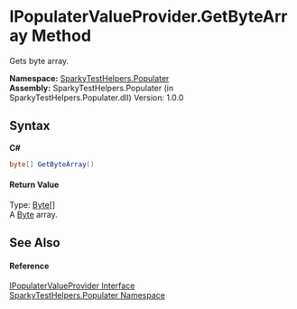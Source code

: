 # IPopulaterValueProvider.GetByteArray Method 
 

Gets byte array.

**Namespace:**&nbsp;<a href="N_SparkyTestHelpers_Populater">SparkyTestHelpers.Populater</a><br />**Assembly:**&nbsp;SparkyTestHelpers.Populater (in SparkyTestHelpers.Populater.dll) Version: 1.0.0

## Syntax

**C#**<br />
``` C#
byte[] GetByteArray()
```


#### Return Value
Type: <a href="http://msdn2.microsoft.com/en-us/library/yyb1w04y" target="_blank">Byte</a>[]<br />A <a href="http://msdn2.microsoft.com/en-us/library/yyb1w04y" target="_blank">Byte</a> array.

## See Also


#### Reference
<a href="T_SparkyTestHelpers_Populater_IPopulaterValueProvider">IPopulaterValueProvider Interface</a><br /><a href="N_SparkyTestHelpers_Populater">SparkyTestHelpers.Populater Namespace</a><br />